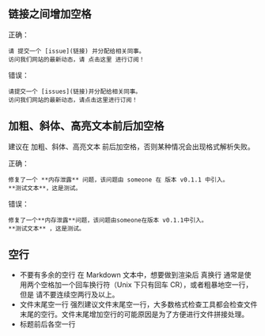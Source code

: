 ## 链接之间增加空格

正确：
```
请 提交一个 [issue](链接) 并分配给相关同事。
访问我们网站的最新动态，请 点击这里 进行订阅！
```

错误：
```
请提交一个 [issues](链接)并分配给相关同事。
访问我们网站的最新动态，请点击这里进行订阅！
```

## 加粗、斜体、高亮文本前后加空格

建议在 加粗、斜体、高亮文本 前后加空格，否则某种情况会出现格式解析失败。

正确：
```
修复了一个 **内存泄露** 问题，该问题由 someone 在 版本 v0.1.1 中引入。
**测试文本**，这是测试。
```

错误：

```
修复了一个**内存泄露**问题，该问题由someone在版本 v0.1.1中引入。
**测试文本** ，这是测试。
```

## 空行

- 不要有多余的空行
在 Markdown 文本中，想要做到渲染后 真换行 通常是使用两个空格加一个回车换行符（Unix 下只有回车 CR），或者粗暴地空一行，但是 请不要连续空两行及以上。
- 文件末尾空一行
强烈建议文件末尾空一行，大多数格式检查工具都会检查文件末尾的空行。文件末尾增加空行的可能原因是为了方便进行文件拼接处理。
- 标题前后各空一行
